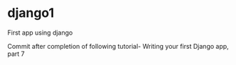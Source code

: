 # django1
First app using django

Commit after completion of following tutorial-
  Writing your first Django app, part 7
